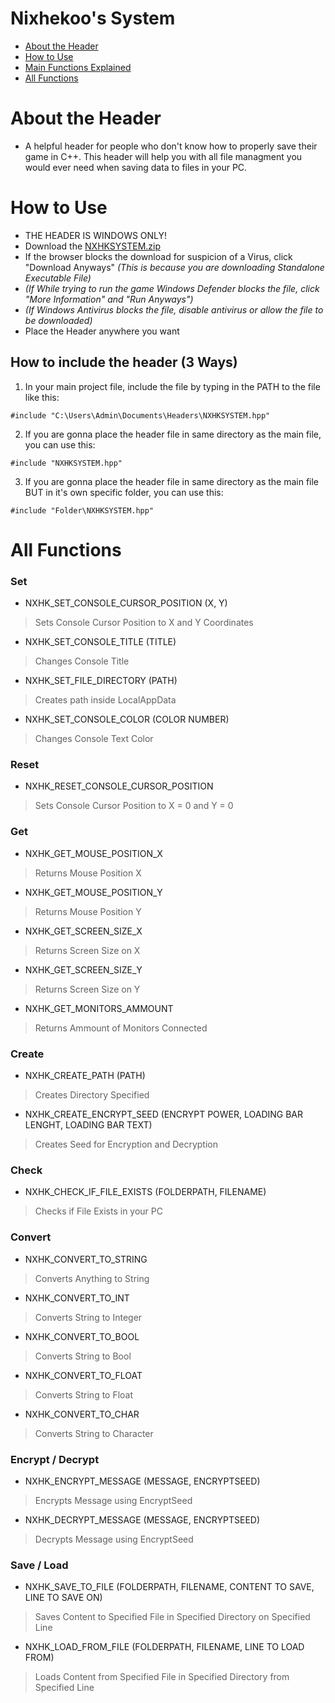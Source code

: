 # Nixhekoo's System
- [About the Header](https://github.com/Nixhekoo/NXHKSYSTEM?tab=readme-ov-file#about-the-header) <br>
- [How to Use](https://github.com/Nixhekoo/NXHKSYSTEM?tab=readme-ov-file#how-to-use) <br>
- [Main Functions Explained](https://github.com/Nixhekoo/NXHKSYSTEM?tab=readme-ov-file#main-functions-explained) <br>
- [All Functions]() <br>

# About the Header
- A helpful header for people who don't know how to properly save their game in C++. This header will help you with all file managment you would ever need when saving data to files in your PC.

# How to Use
- THE HEADER IS WINDOWS ONLY!
- Download the [NXHKSYSTEM.zip](https://github.com/Nixhekoo/NXHKSYSTEM/archive/refs/heads/main.zip)
- If the browser blocks the download for suspicion of a Virus, click "Download Anyways" *(This is because you are downloading Standalone Executable File)*
- *(If While trying to run the game Windows Defender blocks the file, click "More Information" and "Run Anyways")*
- *(If Windows Antivirus blocks the file, disable antivirus or allow the file to be downloaded)*
- Place the Header anywhere you want <br>
## How to include the header (3 Ways)
1. In your main project file, include the file by typing in the PATH to the file like this:
```
#include "C:\Users\Admin\Documents\Headers\NXHKSYSTEM.hpp"
```
2. If you are gonna place the header file in same directory as the main file, you can use this:
```
#include "NXHKSYSTEM.hpp"
```
3. If you are gonna place the header file in same directory as the main file BUT in it's own specific folder, you can use this:
```
#include "Folder\NXHKSYSTEM.hpp"
```

# All Functions
### Set
  - NXHK_SET_CONSOLE_CURSOR_POSITION (X, Y)
  > Sets Console Cursor Position to X and Y Coordinates
  - NXHK_SET_CONSOLE_TITLE (TITLE)
  > Changes Console Title
  - NXHK_SET_FILE_DIRECTORY (PATH)
  > Creates path inside LocalAppData
  - NXHK_SET_CONSOLE_COLOR (COLOR NUMBER)
  > Changes Console Text Color
### Reset
  - NXHK_RESET_CONSOLE_CURSOR_POSITION
  > Sets Console Cursor Position to X = 0 and Y = 0
### Get
  - NXHK_GET_MOUSE_POSITION_X
  > Returns Mouse Position X
  - NXHK_GET_MOUSE_POSITION_Y
  > Returns Mouse Position Y
  - NXHK_GET_SCREEN_SIZE_X
  > Returns Screen Size on X
  - NXHK_GET_SCREEN_SIZE_Y
  > Returns Screen Size on Y
  - NXHK_GET_MONITORS_AMMOUNT
  > Returns Ammount of Monitors Connected
### Create
  - NXHK_CREATE_PATH (PATH)
  > Creates Directory Specified
  - NXHK_CREATE_ENCRYPT_SEED (ENCRYPT POWER, LOADING BAR LENGHT, LOADING BAR TEXT)
  > Creates Seed for Encryption and Decryption
### Check
  - NXHK_CHECK_IF_FILE_EXISTS (FOLDERPATH, FILENAME)
  > Checks if File Exists in your PC
### Convert
  - NXHK_CONVERT_TO_STRING
  > Converts Anything to String
  - NXHK_CONVERT_TO_INT
  > Converts String to Integer
  - NXHK_CONVERT_TO_BOOL
  > Converts String to Bool
  - NXHK_CONVERT_TO_FLOAT
  > Converts String to Float
  - NXHK_CONVERT_TO_CHAR
  > Converts String to Character
### Encrypt / Decrypt
  - NXHK_ENCRYPT_MESSAGE (MESSAGE, ENCRYPTSEED)
  > Encrypts Message using EncryptSeed
  - NXHK_DECRYPT_MESSAGE (MESSAGE, ENCRYPTSEED)
  > Decrypts Message using EncryptSeed
### Save / Load
  - NXHK_SAVE_TO_FILE (FOLDERPATH, FILENAME, CONTENT TO SAVE, LINE TO SAVE ON)
  > Saves Content to Specified File in Specified Directory on Specified Line
  - NXHK_LOAD_FROM_FILE (FOLDERPATH, FILENAME, LINE TO LOAD FROM)
  > Loads Content from Specified File in Specified Directory from Specified Line
